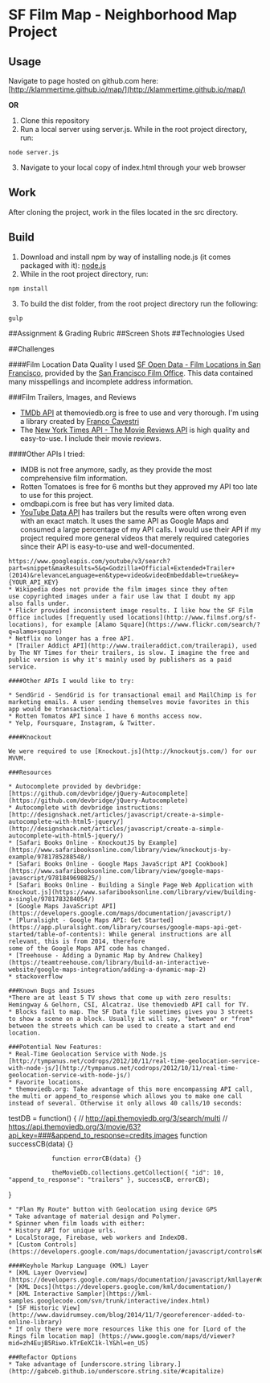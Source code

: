 # SF Film Map - Neighborhood Map Project
Usage
-----
Navigate to page hosted on github.com here: [http://klammertime.github.io/map/](http://klammertime.github.io/map/)

**OR**

1. Clone this repository
2. Run a local server using server.js. While in the root project directory, run: 

```
node server.js
``` 

3. Navigate to your local copy of index.html through your web browser  

Work
----
After cloning the project, work in the files located in the src directory.

Build
-----
1. Download and install npm by way of installing node.js (it comes packaged with it): [node.js](https://nodejs.org/en/) 
2. While in the root project directory, run: 
  
```
npm install
```

3. To build the dist folder, from the root project directory run the following:

```
gulp
```
##Assignment & Grading Rubric
##Screen Shots
##Technologies Used

##Challenges

####Film Location Data Quality
I used [SF Open Data - Film Locations in San Francisco](https://data.sfgov.org/Culture-and-Recreation/Film-Locations-in-San-Francisco/yitu-d5am), provided by the [San Francisco Film Office](http://filmsf.org/sf-locations). This data contained many misspellings and incomplete
address information. 

###Film Trailers, Images, and Reviews
* [TMDb API](https://www.themoviedb.org/documentation/api) at themoviedb.org is free to use and very thorough. I'm using a library created by [Franco Cavestri](https://github.com/cavestri/themoviedb-javascript-library/wiki)
* The [New York Times API - The Movie Reviews API](http://developer.nytimes.com/docs/movie_reviews_api/) is high quality and easy-to-use. I include their movie reviews.

####Other APIs I tried:
* IMDB is not free anymore, sadly, as they provide the most comprehensive film information.
* Rotten Tomatoes is free for 6 months but they approved my API too late to use for this project.
* omdbapi.com is free but has very limited data.
* [YouTube Data API](https://developers.google.com/youtube/v3/docs/videos/insert#parameters) has trailers but the results were often wrong even with 
an exact match. It uses the same API
as Google Maps and consumed a large percentage of my API calls. I would use
their API if my project required more general videos that merely
required categories since their API is easy-to-use and well-documented.
```
https://www.googleapis.com/youtube/v3/search?part=snippet&maxResults=5&q=Godzilla+Official+Extended+Trailer+(2014)&relevanceLanguage=en&type=video&videoEmbeddable=true&key={YOUR_API_KEY}
* Wikipedia does not provide the film images since they often
use copyrighted images under a fair use law that I doubt my app 
also falls under.
* Flickr provided inconsistent image results. I like how the SF Film Office includes [frequently used locations](http://www.filmsf.org/sf-locations), for example [Alamo Square](https://www.flickr.com/search/?q=alamo+square)
* Netflix no longer has a free API. 
* [Trailer Addict API](http://www.traileraddict.com/trailerapi), used by The NY Times for their trailers, is slow. I imagine the free and public version is why it's mainly used by publishers as a paid service.  

####Other APIs I would like to try:

* SendGrid - SendGrid is for transactional email and MailChimp is for marketing emails. A user sending themselves movie favorites in this app would be transactional.
* Rotten Tomatos API since I have 6 months access now.
* Yelp, Foursquare, Instagram, & Twitter.

####Knockout

We were required to use [Knockout.js](http://knockoutjs.com/) for our MVVM.

###Resources

* Autocomplete provided by devbridge: [https://github.com/devbridge/jQuery-Autocomplete](https://github.com/devbridge/jQuery-Autocomplete)
* Autocomplete with devbridge instructions:
[http://designshack.net/articles/javascript/create-a-simple-autocomplete-with-html5-jquery/](http://designshack.net/articles/javascript/create-a-simple-autocomplete-with-html5-jquery/)
* [Safari Books Online - KnockoutJS by Example](https://www.safaribooksonline.com/library/view/knockoutjs-by-example/9781785288548/)
* [Safari Books Online - Google Maps JavaScript API Cookbook]
(https://www.safaribooksonline.com/library/view/google-maps-javascript/9781849698825/)
* [Safari Books Online - Building a Single Page Web Application with Knockout.js](https://www.safaribooksonline.com/library/view/building-a-single/9781783284054/)
* [Google Maps JavaScript API](https://developers.google.com/maps/documentation/javascript/)
* [Pluralsight - Google Maps API: Get Started](https://app.pluralsight.com/library/courses/google-maps-api-get-started/table-of-contents): While general instructions are all relevant, this is from 2014, therefore
some of the Google Maps API code has changed.
* [Treehouse - Adding a Dynamic Map by Andrew Chalkey](https://teamtreehouse.com/library/build-an-interactive-website/google-maps-integration/adding-a-dynamic-map-2)
* stackoverflow

###Known Bugs and Issues
*There are at least 5 TV shows that come up with zero results: 
Hemingway & Gelhorn, CSI, Alcatraz. Use themoviedb API call for TV.
* Blocks fail to map. The SF Data file sometimes gives you 3 streets to show a scene on a block. Usually it will say, "between" or "from" between the streets which can be used to create a start and end location.

###Potential New Features:
* Real-Time Geolocation Service with Node.js
[http://tympanus.net/codrops/2012/10/11/real-time-geolocation-service-with-node-js/](http://tympanus.net/codrops/2012/10/11/real-time-geolocation-service-with-node-js/)
* Favorite locations.
* themoviedb.org: Take advantage of this more encompassing API call, the multi or append_to_response which allows you to make one call instead of several. Otherwise it only allows 40 calls/10 seconds:
```
 testDB = function() {
                // http://api.themoviedb.org/3/search/multi
                // https://api.themoviedb.org/3/movie/63?api_key=###&append_to_response=credits,images
                function successCB(data) {}

                function errorCB(data) {}

                theMovieDb.collections.getCollection({ "id": 10, "append_to_response": "trailers" }, successCB, errorCB);
}
```
* "Plan My Route" button with Geolocation using device GPS
* Take advantage of material design and Polymer.
* Spinner when film loads with either: 
* History API for unique urls.
* LocalStorage, Firebase, web workers and IndexDB.
* [Custom Controls](https://developers.google.com/maps/documentation/javascript/controls#CustomControls).

####Keyhole Markup Language (KML) Layer
* [KML Layer Overview](https://developers.google.com/maps/documentation/javascript/kmllayer#overview)
* [KML Docs](https://developers.google.com/kml/documentation/)
* [KML Interactive Sampler](https://kml-samples.googlecode.com/svn/trunk/interactive/index.html) 
* [SF Historic View](http://www.davidrumsey.com/blog/2014/11/7/georeferencer-added-to-online-library)
* If only there were more resources like this one for [Lord of the Rings film location map] (https://www.google.com/maps/d/viewer?mid=zh4EujB5Riwo.kTrEeXC1k-lY&hl=en_US)

###Refactor Options
* Take advantage of [underscore.string library.](http://gabceb.github.io/underscore.string.site/#capitalize)
